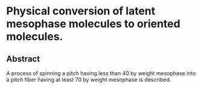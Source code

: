 # Physical conversion of latent mesophase molecules to oriented molecules.

## Abstract
A process of spinning a pitch having less than 40 by weight mesophase into a pitch fiber having at least 70 by weight mesophase is described.